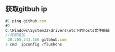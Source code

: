 ## 获取gitbuh ip

 ```javascript
 #1 ping github.com
 #2
 C:\Windows\System32\drivers\etc下的hosts文件编辑
 //尾部追加
  20.205.243.166 gitbhub.com
 3 cmd  ipconfig /flushdns
 ```



